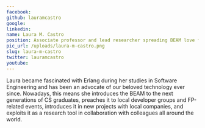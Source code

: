 ```yaml
---
facebook: 
github: lauramcastro
google: 
linkedin: 
name: Laura M. Castro
position: Associate professor and lead researcher spreading BEAM love from a little corner in Spain (University of A Coruña)
pic_url: /uploads/laura-m-castro.png
slug: laura-m-castro
twitter: lauramcastro
youtube: 
---
```

<p>Laura became fascinated with Erlang during her studies in Software Engineering and has been an advocate of our beloved technology ever since. Nowadays, this means she introduces the BEAM to the next generations of CS graduates, preaches it to local developer groups and FP-related events, introduces it in new projects with local companies, and exploits it as a research tool in collaboration with colleagues all around the world.</p>
